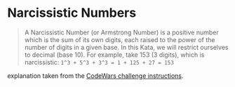 # Narcissistic Numbers
> A Narcissistic Number (or Armstrong Number) is a positive number which is the sum of its own digits, each raised to the power of the number of digits in a given base. In this Kata, we will restrict ourselves to decimal (base 10).
> For example, take 153 (3 digits), which is narcissistic:
> ```1^3 + 5^3 + 3^3 = 1 + 125 + 27 = 153```

explanation taken from the [CodeWars challenge instructions](https://www.codewars.com/kata/5287e858c6b5a9678200083c/).

